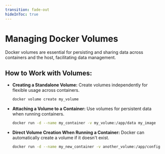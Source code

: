 ```yaml
---
transition: fade-out
hideInToc: true
---
```


# Managing Docker Volumes

Docker volumes are essential for persisting and sharing data across containers and the host, facilitating data management.

## How to Work with Volumes:

- **Creating a Standalone Volume:**
  Create volumes independently for flexible usage across containers.
  ```bash
  docker volume create my_volume
  ```

- **Attaching a Volume to a Container:**
  Use volumes for persistent data when running containers.
  ```bash
  docker run -d --name my_container -v my_volume:/app/data my_image
  ```

- **Direct Volume Creation When Running a Container:**
  Docker can automatically create a volume if it doesn't exist.
  ```bash
  docker run -d --name my_new_container -v another_volume:/app/config my_image
  ```
